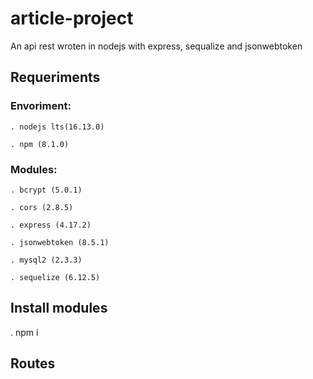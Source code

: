 # article-project
  An api rest wroten in nodejs with express, sequalize and jsonwebtoken
  
## Requeriments

### Envoriment: 
    
    . nodejs lts(16.13.0)
    
    . npm (8.1.0)
    
 ### Modules: 
 
    . bcrypt (5.0.1)
    
    . cors (2.8.5)
    
    . express (4.17.2)
    
    . jsonwebtoken (8.5.1)
    
    . mysql2 (2.3.3)
    
    . sequelize (6.12.5)
    
## Install modules

  . npm i 

## Routes
